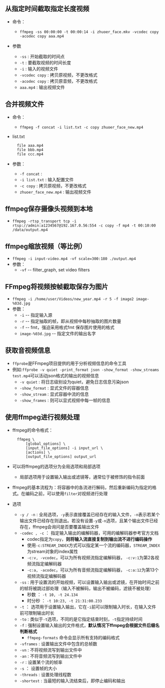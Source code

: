 ## 从指定时间截取指定长度视频

+ 命令：
  + `ffmpeg -ss 00:00:00 -t 00:00:14 -i zhuoer_face.mkv -vcodec copy -acodec copy aaa.mp4`

+ 参数
  + `-ss` : 开始截取的时间点
  + `-t`  : 要截取视频的时间长度
  + `-i`  : 输入的视频文件
  + `-vcodec copy` : 拷贝原视频，不更改格式
  + `-acodec copy` : 拷贝原音频，不更改格式
  + `aaa.mp4` : 输出视频文件

## 合并视频文件

+ 命令：
  + `ffmpeg -f concat -i list.txt -c copy zhuoer_face_new.mp4`
+ list.txt
  ```
    file aaa.mp4
    file bbb.mp4
    file ccc.mp4
  ``` 

+ 参数：
  + `-f concat` : 
  + `-i list.txt` : 输入配置文件
  + `-c copy` : 拷贝原视频，不更改格式
  + `zhuoer_face_new.mp4` : 输出视频文件

## ffmpeg保存摄像头视频到本地

+ `ffmpeg -rtsp_transport tcp -i rtsp://admin:a1234567@192.167.0.56:554 -c copy -f mp4 -t 00:10:00 /data/output.mp4`

## ffmpeg缩放视频（等比例）

+ `ffmpeg -i input-video.mp4 -vf scale=300:180 ./output.mp4`
+ 参数：
  + `-vf`  --  filter_graph, set video filters

## FFmpeg将视频按帧截取保存为图片

+ `ffmpeg -i /home/user/Videos/new_year.mp4 -r 5 -f image2 image-%03d.jpg`
+ 参数：
  + `-i`  --  指定输入源
  + `-r`  --  指定抽取的帧，即从视频中每秒抽取的图片数量
  + `-f`  --  fmt，强迫采用格式fmt 保存图片使用的格式
  + `image-%03d.jpg`  --  指定文件的输出名字

## 获取音视频信息

+ `ffprobe`是FFmpeg项目提供的用于分析视频信息的命令工具
+ 例如:`ffprobe -v quiet -print_format json -show_format -show_streams test.mp4`可以活动json格式的输出的视频信息
  + `-v quiet` : 将日志级别设为quiet，避免日志信息污染json
  + `-show_format` : 显式文件的容器信息
  + `-show_stream` : 显式容器中流的信息
  + `-show_frames` : 则可以显式视频中每一帧的信息

## 使用ffmpeg进行视频处理

+ ffmpeg的命令格式：
  ```
    ffmpeg \
        [global_options] \
        [input_file_options] -i input_url \
        [actions] \
        [output_file_options] output_url
  ```
+ 可以将ffmpeg的选项分为全局选项和局部选项
  + 局部选项用于设置输入输出或滤镜等，通常位于被修饰的指令前面
+ ffmpeg的基本流程为：将容器中的各流进行解码，然后重新编码为指定的格式。在编码之前，可以使用`filter`对视频进行处理

+ 选项
  + `-y / -n` : 全局选项，`-y`表示直接覆盖已经存在的输入文件，`-n`表示若某个输出文件已经存在则退出。若没有设置`-y`或`-n`选项，且某个输出文件已经存在，ffmpeg会询问是否要覆盖输出文件
  + `-codec , -c` ： 指定输入输出的编解码器，可用的编解码器参考官方文档
    + codec指定为`copy`，**则将输入流直接复制到输出流不进行编码操作**
    + 使用`-c:STREAM_INDEX`方式可以指定某一个流的编码器，`STREAM_INDEX`为stream对象的index属性
    + `-c:v, -vcodec`，可以为所有视频流指定编解码器， `-c:v:1`为第2各视频流指定编解码器
    + `-c:a, -acodec`，可以为所有音频流指定编解码器， `-c:a:12`为第13个视频流指定编解码器
  + `-ss` : 用于设置流的开始视频，可以设置输入输出或滤镜，在开始时间之前的帧将被跳过部处理（输入不被解码，输出不被编码，滤镜不被处理）
    + 秒数 ： `-t 10, -t 24.134`
    + 时分秒 ： `-t 10:23, -t 21:31:00.233`
  + `-t` ： 选项用于设置输入输出，它在`-i`前可以限制输入时长，在输入文件前可限制输出时长
  + `-to` : 类似于`-t`选项，不同的是它指定结束时刻，`-t`指定持续时间
  + `-f` : 强制设置输入输出的文件格式，**默认情况下ffmpeg会根据文件后缀名判断格式**
    + `ffmpeg-formats` 命令会显示所有支持的编码格式
  + `-vframes` : 设置输出文件中包含的总帧数
  + `-vn` : 不将视频流写到输出文件中
  + `-an` : 不将音频流写到输出文件中
  + `-r` : 设置某个流的帧率
  + `-s` ： 设置帧的大小
  + `-threads` : 设置处理线程数
  + `-shortest` : 当最短的输入流结束后，即停止编码和输出
